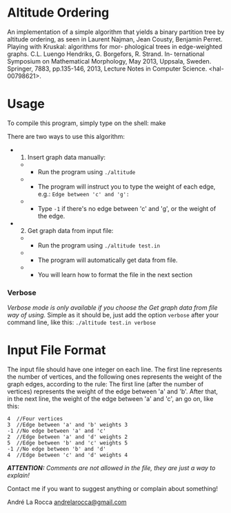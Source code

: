 # Altitude Ordering
An implementation of a simple algorithm that yields a binary partition tree by altitude ordering, as seen in Laurent Najman, Jean Cousty, Benjamin Perret. Playing with Kruskal: algorithms for mor- phological trees in edge-weighted graphs. C.L. Luengo Hendriks, G. Borgefors, R. Strand. In- ternational Symposium on Mathematical Morphology, May 2013, Uppsala, Sweden. Springer, 7883, pp.135-146, 2013, Lecture Notes in Computer Science. &lt;hal-00798621>.

# Usage
To compile this program, simply type on the shell:
    make

There are two ways to use this algorithm:

* 1) Insert graph data manually:
  * - Run the program using `./altitude`
  * - The program will instruct you to type the weight of each edge, e.g.: `Edge between 'c' and 'g': `
  * - Type `-1` if there's no edge between 'c' and 'g', or the weight of the edge.
* 2) Get graph data from input file:
  * - Run the program using `./altitude test.in`
  * - The program will automatically get data from file.
  * - You will learn how to format the file in the next section
  
### Verbose
_Verbose mode is only available if you choose the *Get graph data from file* way of using._
Simple as it should be, just add the option `verbose` after your command line, like this:
`./altitude test.in verbose`

# Input File Format
The input file should have one integer on each line.
The first line represents the number of vertices, and the following ones represents the weight of the graph edges, according to the rule:
The first line (after the number of vertices) represents the weight of the edge between 'a' and 'b'. After that, in the next line, the weight of the edge between 'a' and 'c', an go on, like this:

    4  //Four vertices
    3  //Edge between 'a' and 'b' weights 3
    -1 //No edge between 'a' and 'c'
    2  //Edge between 'a' and 'd' weights 2
    5  //Edge between 'b' and 'c' weights 5
    -1 //No edge between 'b' and 'd'
    4  //Edge between 'c' and 'd' weights 4

_**ATTENTION:** Comments are not allowed in the file, they are just a way to explain!_

Contact me if you want to suggest anything or complain about something!

André La Rocca <andrelarocca@gmail.com>
